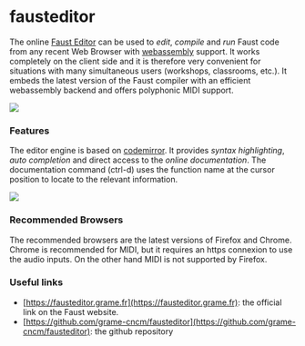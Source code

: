 # fausteditor
The online  [Faust Editor](http://faust.grame.fr/editor) can be used to _edit_, _compile_ and _run_ Faust code from any recent Web Browser with [webassembly](http://webassembly.org) support. It works completely on the client side and it is therefore very convenient for situations with many simultaneous users (workshops, classrooms, etc.). It embeds the latest version of the Faust compiler with an efficient webassembly backend and offers polyphonic MIDI support.

![](/images/editor-help.png)

### Features

The editor engine is based on [codemirror](https://codemirror.net/). It provides _syntax highlighting_, _auto completion_ and direct access to the _online documentation_. The documentation command (ctrl-d) uses the function name at the cursor position to locate to the relevant information.

![](/images/editor-doc.png) 

### Recommended Browsers

The recommended browsers are the latest versions of Firefox and Chrome. Chrome is recommended for MIDI, but it requires an https connexion to use the audio inputs. On the other hand MIDI is not supported by Firefox.

### Useful links

- [https://fausteditor.grame.fr](https://fausteditor.grame.fr): the official link on the Faust website. 
- [https://github.com/grame-cncm/fausteditor](https://github.com/grame-cncm/fausteditor): the github repository
